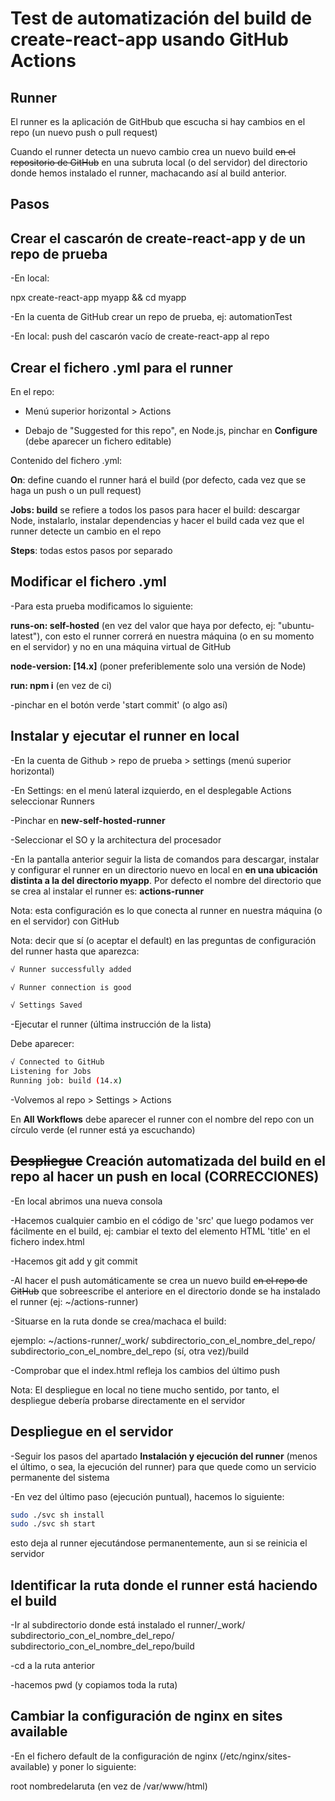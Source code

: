 # Test de automatización del build de create-react-app usando GitHub Actions

## Runner
El runner es la aplicación de GitHbub que escucha si hay cambios en el repo (un nuevo push o pull request)

Cuando el runner detecta un nuevo cambio crea un nuevo build ~~en el repositorio de GitHub~~ en una subruta local (o del servidor) del directorio donde hemos instalado el runner, machacando así al build anterior. 

## Pasos

## Crear el cascarón de create-react-app y de un repo de prueba
-En local: 

npx create-react-app myapp && cd myapp

-En la cuenta de GitHub crear un repo de prueba, ej: automationTest

-En local: push del cascarón vacío de create-react-app al repo 


## Crear el fichero .yml para el runner
En el repo:

* Menú superior horizontal > Actions

* Debajo de "Suggested for this repo", en Node.js, pinchar en **Configure** (debe aparecer un fichero editable)

Contenido del fichero .yml:

**On**: define cuando el runner hará el build (por defecto, cada vez que se haga un push o un pull request)

**Jobs: build** se refiere a todos los pasos para hacer el build: descargar Node, instalarlo, instalar dependencias y hacer el build cada vez que el runner detecte un cambio en el repo

**Steps**: todas estos pasos por separado

## Modificar el fichero .yml
-Para esta prueba modificamos lo siguiente: 

**runs-on: self-hosted** (en vez del valor que haya por defecto, ej: "ubuntu-latest"), con esto el runner correrá en nuestra máquina (o en su momento en el servidor) y no en una máquina virtual de GitHub

**node-version: [14.x]** (poner preferiblemente solo una versión de Node)

**run: npm i** (en vez de ci)

-pinchar en el botón verde 'start commit' (o algo así)

## Instalar y ejecutar el runner en local
-En la cuenta de Github > repo de prueba > settings (menú superior horizontal) 

-En Settings: en el menú lateral izquierdo, en el desplegable Actions
seleccionar Runners

-Pinchar en **new-self-hosted-runner**

-Seleccionar el SO y la architectura del procesador 


-En la pantalla anterior seguir la lista de comandos para descargar, instalar y configurar el runner en un directorio nuevo en local en **en una ubicación distinta a la del directorio myapp**. Por defecto el nombre del directorio que se crea al instalar el runner es: **actions-runner**

Nota: esta configuración es lo que conecta al runner en nuestra máquina (o en el servidor) con GitHub

Nota: decir que sí (o aceptar el default) en las preguntas de configuración del runner hasta que aparezca: 

```sh
√ Runner successfully added

√ Runner connection is good

√ Settings Saved
```

-Ejecutar el runner (última instrucción de la lista)

Debe aparecer:

```sh
√ Connected to GitHub
Listening for Jobs
Running job: build (14.x)
```
-Volvemos al repo > Settings > Actions

En **All Workflows** debe aparecer el runner con el nombre del repo con un círculo verde (el runner está ya escuchando)

## ~~Despliegue~~ Creación automatizada del build en el repo al hacer un push en local (CORRECCIONES)

-En local abrimos una nueva consola

-Hacemos cualquier cambio en el código de 'src' que luego podamos ver fácilmente en el build, ej: cambiar el texto del elemento HTML 'title' en el fichero index.html

-Hacemos git add y git commit

-Al hacer el push automáticamente se crea un nuevo build ~~en el repo de GitHub~~  que sobreescribe el anteriore en el directorio 
donde se ha instalado el runner (ej: ~/actions-runner)

-Situarse en la ruta donde se crea/machaca el build: 

ejemplo: ~/actions-runner/_work/ subdirectorio_con_el_nombre_del_repo/ subdirectorio_con_el_nombre_del_repo (sí, otra vez)/build

-Comprobar que el index.html refleja los cambios del último push

Nota: El despliegue en local no tiene mucho sentido, por tanto, el despliegue debería probarse directamente en el servidor 

## Despliegue en el servidor

-Seguir los pasos del apartado **Instalación y ejecución del runner** (menos el último, o sea, la ejecución del runner) para que quede como un servicio permanente del sistema

-En vez del último paso (ejecución puntual), hacemos lo siguiente:

```sh
sudo ./svc sh install 
sudo ./svc sh start 
```
esto deja al runner ejecutándose permanentemente, aun si se reinicia el servidor 

## Identificar la ruta donde el runner está haciendo el build

-Ir al subdirectorio donde está instalado el runner/_work/ subdirectorio_con_el_nombre_del_repo/ subdirectorio_con_el_nombre_del_repo/build

-cd a la ruta anterior

-hacemos pwd (y copiamos toda la ruta)

## Cambiar la configuración de nginx en sites available

-En el fichero default de la configuración de nginx (/etc/nginx/sites-available) y poner lo siguiente: 

root nombredelaruta (en vez de /var/www/html)



